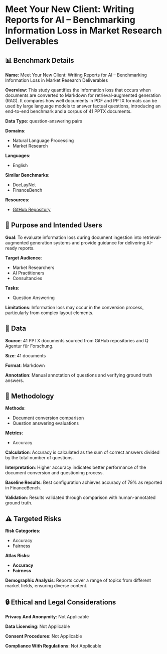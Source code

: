 # Meet Your New Client: Writing Reports for AI – Benchmarking Information Loss in Market Research Deliverables

## 📊 Benchmark Details

**Name**: Meet Your New Client: Writing Reports for AI – Benchmarking Information Loss in Market Research Deliverables

**Overview**: This study quantifies the information loss that occurs when documents are converted to Markdown for retrieval-augmented generation (RAG). It compares how well documents in PDF and PPTX formats can be used by large language models to answer factual questions, introducing an end-to-end benchmark and a corpus of 41 PPTX documents.

**Data Type**: question-answering pairs

**Domains**:
- Natural Language Processing
- Market Research

**Languages**:
- English

**Similar Benchmarks**:
- DocLayNet
- FinanceBench

**Resources**:
- [GitHub Repository](https://github.com/psimm/meet-your-new-client)

## 🎯 Purpose and Intended Users

**Goal**: To evaluate information loss during document ingestion into retrieval-augmented generation systems and provide guidance for delivering AI-ready reports.

**Target Audience**:
- Market Researchers
- AI Practitioners
- Consultancies

**Tasks**:
- Question Answering

**Limitations**: Information loss may occur in the conversion process, particularly from complex layout elements.

## 💾 Data

**Source**: 41 PPTX documents sourced from GitHub repositories and Q Agentur für Forschung.

**Size**: 41 documents

**Format**: Markdown

**Annotation**: Manual annotation of questions and verifying ground truth answers.

## 🔬 Methodology

**Methods**:
- Document conversion comparison
- Question answering evaluations

**Metrics**:
- Accuracy

**Calculation**: Accuracy is calculated as the sum of correct answers divided by the total number of questions.

**Interpretation**: Higher accuracy indicates better performance of the document conversion and questioning process.

**Baseline Results**: Best configuration achieves accuracy of 79% as reported in FinanceBench.

**Validation**: Results validated through comparison with human-annotated ground truth.

## ⚠️ Targeted Risks

**Risk Categories**:
- Accuracy
- Fairness

**Atlas Risks**:
- **Accuracy**
- **Fairness**

**Demographic Analysis**: Reports cover a range of topics from different market fields, ensuring diverse content.

## 🔒 Ethical and Legal Considerations

**Privacy And Anonymity**: Not Applicable

**Data Licensing**: Not Applicable

**Consent Procedures**: Not Applicable

**Compliance With Regulations**: Not Applicable

